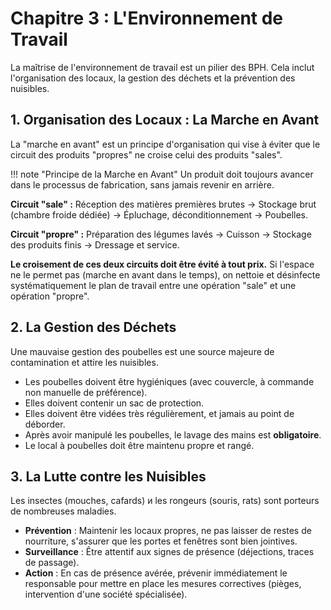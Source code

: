 # Chapitre 3 : L'Environnement de Travail

La maîtrise de l'environnement de travail est un pilier des BPH. Cela inclut l'organisation des locaux, la gestion des déchets et la prévention des nuisibles.

## 1. Organisation des Locaux : La Marche en Avant

La "marche en avant" est un principe d'organisation qui vise à éviter que le circuit des produits "propres" ne croise celui des produits "sales".

!!! note "Principe de la Marche en Avant"
    Un produit doit toujours avancer dans le processus de fabrication, sans jamais revenir en arrière.

**Circuit "sale" :**
Réception des matières premières brutes -> Stockage brut (chambre froide dédiée) -> Épluchage, déconditionnement -> Poubelles.

**Circuit "propre" :**
Préparation des légumes lavés -> Cuisson -> Stockage des produits finis -> Dressage et service.

**Le croisement de ces deux circuits doit être évité à tout prix.** Si l'espace ne le permet pas (marche en avant dans le temps), on nettoie et désinfecte systématiquement le plan de travail entre une opération "sale" et une opération "propre".

## 2. La Gestion des Déchets

Une mauvaise gestion des poubelles est une source majeure de contamination et attire les nuisibles.

- Les poubelles doivent être hygiéniques (avec couvercle, à commande non manuelle de préférence).
- Elles doivent contenir un sac de protection.
- Elles doivent être vidées très régulièrement, et jamais au point de déborder.
- Après avoir manipulé les poubelles, le lavage des mains est **obligatoire**.
- Le local à poubelles doit être maintenu propre et rangé.

## 3. La Lutte contre les Nuisibles

Les insectes (mouches, cafards) и les rongeurs (souris, rats) sont porteurs de nombreuses maladies.

- **Prévention** : Maintenir les locaux propres, ne pas laisser de restes de nourriture, s'assurer que les portes et fenêtres sont bien jointives.
- **Surveillance** : Être attentif aux signes de présence (déjections, traces de passage).
- **Action** : En cas de présence avérée, prévenir immédiatement le responsable pour mettre en place les mesures correctives (pièges, intervention d'une société spécialisée).